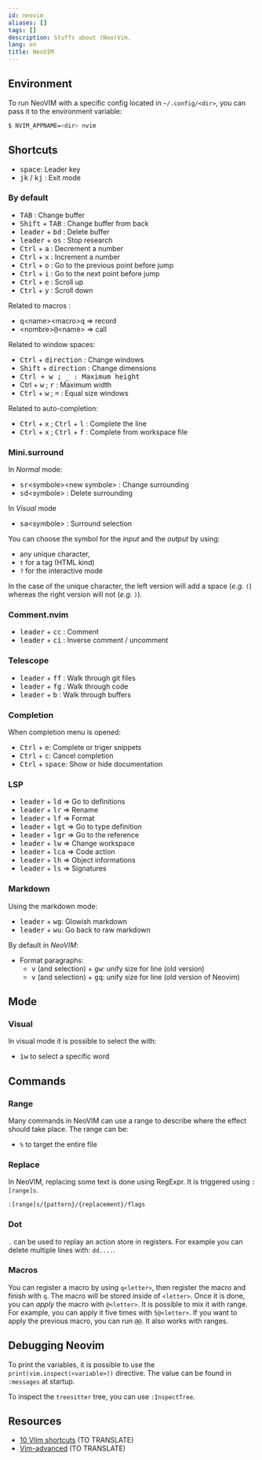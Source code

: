 ```yaml
---
id: neovim
aliases: []
tags: []
description: Stuffs about (Neo)Vim.
lang: en
title: NeoVIM
---
```


## Environment

To run NeoVIM with a specific config located in `~/.config/<dir>`, you can pass
it to the environment variable:

```sh
$ NVIM_APPNAME=<dir> nvim
```

## Shortcuts

- <kbd>space</kbd>: Leader key
- <kbd>jk</kbd> / <kbd>kj</kbd> : Exit mode

### By default

- <kbd>TAB</kbd> : Change buffer
- <kbd>Shift</kbd> + <kbd>TAB</kbd> : Change buffer from back
- <kbd>leader</kbd> + <kbd>bd</kbd> : Delete buffer
- <kbd>leader</kbd> + <kbd>os</kbd> : Stop research
- <kbd>Ctrl</kbd> + <kbd>a</kbd> : Decrement a number
- <kbd>Ctrl</kbd> + <kbd>x</kbd> : Increment a number
- <kbd>Ctrl</kbd> + <kbd>o</kbd> : Go to the previous point before jump
- <kbd>Ctrl</kbd> + <kbd>i</kbd> : Go to the next point before jump
- <kbd>Ctrl</kbd> + <kbd>e</kbd> : Scroll up
- <kbd>Ctrl</kbd> + <kbd>y</kbd> : Scroll down

Related to macros :

- <kbd>q</kbd>\<name>\<macro><kbd>q</kbd> => record
- \<nombre><kbd>@</kbd>\<name> => call

Related to window spaces:

- <kbd>Ctrl</kbd> + <kbd>direction</kbd> : Change windows
- <kbd>Shift</kbd> + <kbd>direction</kbd> : Change dimensions
- <kbd>Ctrl</kdb> + <kbd>w</kbd> ; <kbd>\_</kbd> : Maximum height
- <kdb>Ctrl</kdb> + <kbd>w</kbd> ; <kbd>r</kbd> : Maximum width
- <kbd>Ctrl</kbd> + <kbd>w</kbd> ; <kbd>=</kbd> : Equal size windows

Related to auto-completion:

- <kbd>Ctrl</kbd> + <kbd>x</kbd> ; <kbd>Ctrl</kbd> + <kbd>l</kbd> : Complete
  the line
- <kbd>Ctrl</kbd> + <kbd>x</kbd> ; <kbd>Ctrl</kbd> + <kbd>f</kbd> : Complete
  from workspace file

### Mini.surround

In _Normal_ mode:

- <kbd>sr</kbd>\<symbole>\<new symbole> : Change surrounding
- <kbd>sd</kbd>\<symbole> : Delete surrounding

In _Visual_ mode

- <kbd>sa</kbd>\<symbole> : Surround selection

You can choose the symbol for the _input_ and the _output_ by using:

- any unique character,
- `t` for a tag (HTML kind)
- `?` for the interactive mode

In the case of the unique character, the left version will add a space (_e.g._ `(`)
whereas the right version will not (_e.g._ `)`). 

### Comment.nvim

- <kbd>leader</kbd> + <kbd>cc</kbd> : Comment
- <kbd>leader</kbd> + <kbd>ci</kbd> : Inverse comment / uncomment

### Telescope

- <kbd>leader</kbd> + <kbd>ff</kbd> : Walk through git files
- <kbd>leader</kbd> + <kbd>fg</kbd> : Walk through code
- <kbd>leader</kbd> + <kbd>b</kbd> : Walk through buffers

### Completion

When completion menu is opened:

- <kbd>Ctrl</kbd> + <kbd>e</kbd>: Complete or triger snippets
- <kbd>Ctrl</kbd> + <kbd>c</kbd>: Cancel completion
- <kbd>Ctrl</kbd> + <kbd>space</kbd>: Show or hide documentation

### LSP

- <kbd>leader</kbd> + <kbd>ld</kbd> => Go to definitions
- <kbd>leader</kbd> + <kbd>lr</kbd> => Rename
- <kbd>leader</kbd> + <kbd>lf</kbd> => Format
- <kbd>leader</kbd> + <kbd>lgt</kbd> => Go to type definition
- <kbd>leader</kbd> + <kbd>lgr</kbd> => Go to the reference
- <kbd>leader</kbd> + <kbd>lw</kbd> => Change workspace
- <kbd>leader</kbd> + <kbd>lca</kbd> => Code action
- <kbd>leader</kbd> + <kbd>lh</kbd> => Object informations
- <kbd>leader</kbd> + <kbd>ls</kbd> => Signatures

### Markdown

Using the markdown mode:

- <kbd>leader</kbd> + <kbd>wg</kbd>: Glowish markdown
- <kbd>leader</kbd> + <kbd>wu</kbd>: Go back to raw markdown

By default in _NeoVIM_:

- Format paragraphs:
  - <kbd>v</kbd> (and selection) + <kbd>gw</kbd>: unify size for line (old
    version)
  - <kbd>v</kbd> (and selection) + <kbd>gq</kbd>: unify size for line (old
    version of Neovim)

## Mode

### Visual

In visual mode it is possible to select the with:

- <kbd>iw</kbd> to select a specific word

## Commands

### Range

Many commands in NeoVIM can use a range to describe where the effect should
take place. The range can be:

- `%` to target the entire file

### Replace

In NeoVIM, replacing some text is done using RegExpr. It is triggered using
`:[range]s`.

```
:[range]s/{pattern}/{replacement}/flags
```

### Dot

`.` can be used to replay an action store in registers. For example you can
delete multiple lines with: `dd....`.

### Macros

You can register a macro by using `q<letter>`, then register the macro and
finish with `q`. The macro will be stored inside of `<letter>`. Once it is
done, you can _apply_ the macro with `@<letter>`. It is possible to mix it with
range. For example, you can apply it five times with `5@<letter>`. If you want
to apply the previous macro, you can run `@@`. It also works with ranges.

## Debugging Neovim

To print the variables, it is possible to use the
`print(vim.inspect(<variable>))` directive. The value can be found in
`:messages` at startup.

To inspect the `treesitter` tree, you can use `:InspectTree`.

## Resources

- [10 VIim shortcuts](https://catonmat.net/top-10-vim-shortcuts) (TO TRANSLATE)
- [Vim-advanced](https://thevaluable.dev/vim-advanced/) (TO TRANSLATE)
